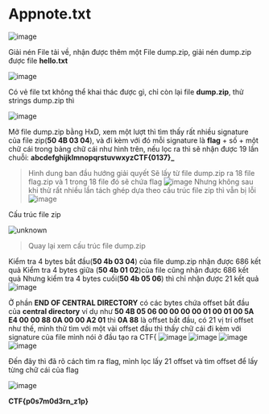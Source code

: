 # Appnote.txt
![image](https://user-images.githubusercontent.com/80806913/177124451-6342904c-9408-4195-8806-00bd4ccc1281.png)

Giải nén File tải về, nhận được thêm một File dump.zip, giải nén dump.zip được file **hello.txt**

![image](https://user-images.githubusercontent.com/80806913/177124987-5f86f3d4-dc7e-4b28-9e89-4647cd4b260f.png)

Có vẻ file txt không thể khai thác được gì, chỉ còn lại file **dump.zip**, thử strings dump.zip thì

![image](https://user-images.githubusercontent.com/80806913/177125537-6c130cfd-4866-4519-b184-5e4295346f60.png)

Mở file dump.zip bằng HxD, xem một lượt thì tìm thấy rất nhiều signature của file zip(**50 4B 03 04**), và đi kèm với đó mỗi signature là **flag** + số + một chữ cái 
trong bảng chữ cái như hình trên, nếu lọc ra thì sẽ nhận được 19 lần chuỗi: **abcdefghijklmnopqrstuvwxyzCTF{0137}_**

> Hình dung ban đầu hướng giải quyết
Sẽ lấy từ file dump.zip ra 18 file flag.zip và 1 trong 18 file đó sẽ chứa flag
![image](https://user-images.githubusercontent.com/80806913/177127198-b8a78ece-275d-49ac-9e0a-ef77e2e69143.png)
Nhưng không sau khi thử rất nhiều lần tách ghép dựa theo cấu trúc file zip thì vẫn bị lỗi
![image](https://user-images.githubusercontent.com/80806913/177127335-62850ad5-fad0-4b4b-8ef2-7d59d7ac0cfc.png)

Cấu trúc file zip

![unknown](https://user-images.githubusercontent.com/80806913/177125981-5d0f51d2-56fb-4bb7-ae52-3dc774a24d20.png)

>Quay lại xem cấu trúc file dump.zip

Kiểm tra 4 bytes bắt đầu(**50 4b 03 04**) của file dump.zip nhận được 686 kết quả
Kiểm tra 4 bytes giữa (**50 4b 01 02**)của file cũng nhận được 686 kết quả
Nhưng kiểm tra 4 bytes cuối(**50 4b 05 06**) thì chỉ nhận được 21 kết quả
![image](https://user-images.githubusercontent.com/80806913/177128356-25c87d11-7bec-466f-95a4-c7e81c1b0137.png)

Ở phần **END OF CENTRAL DIRECTORY** có các bytes chứa offset bắt đầu của **central directory** 
ví dụ như **50 4B 05 06 00 00 00 00 01 00 01 00 5A E4 00 00 88 0A 00 00 A2 01** thì **0A 88** là offset bắt đầu, có 21 vị trí offset như thế, mình thử tìm với một
vài offset đầu thì thấy chữ cái đi kèm với signature của file mình nói ở đầu tạo ra CTF{
![image](https://user-images.githubusercontent.com/80806913/177129513-04aecc81-6ff5-499f-ab42-e9435a5a1c95.png)
![image](https://user-images.githubusercontent.com/80806913/177129597-c51726f0-f5ad-433b-aed2-b505f6582ca7.png)
![image](https://user-images.githubusercontent.com/80806913/177129659-804fcf41-f6f1-4af4-a081-90fff880b33e.png)
![image](https://user-images.githubusercontent.com/80806913/177129708-268798f6-3fd7-4a1f-b2dd-19a482a60014.png)

Đến đây thì đã rõ cách tìm ra flag, mình lọc lấy 21 offset và tìm offset để lấy từng chữ cái của flag 

![image](https://user-images.githubusercontent.com/80806913/177130079-36888d17-6ea4-46c2-997a-e9b22c042c05.png)

**CTF{p0s7m0d3rn_z1p}**






